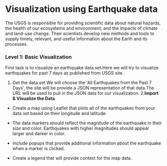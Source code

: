 # Visualization using Earthquake data
  The USGS is responsible for providing scientific data about natural hazards, the health of our ecosystems and environment; and the  impacts   of climate and land-use change. Their scientists develop new methods and tools to supply timely, relevant, and useful information about     the Earth and its processes.
  
 
### Level 1: Basic Visualization

  First task is to visualize an earthquake data set.Here we will try to visualize earthquakes for past 7 days as published from USGS site.
  1. Get the data set We will choose the 'All Earthquakes from the Past 7 Days', the site will be provide a JSON representation of that          data.The URL will be used to pull in the JSON data for our visualization.
  2.**Import & Visualize the Data**

   * Create a map using Leaflet that plots all of the earthquakes from your data set based on their longitude and latitude.

   * The data markers should reflect the magnitude of the earthquake in their size and color. Earthquakes with higher magnitudes should           appear larger and darker in color.

   * Include popups that provide additional information about the earthquake when a marker is clicked.

   * Create a legend that will provide context for the map data.

